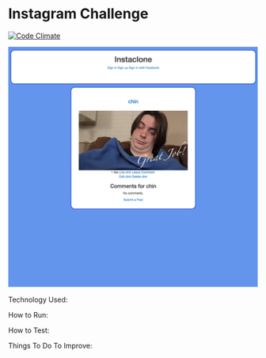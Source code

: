Instagram Challenge
===================

[![Code Climate](https://codeclimate.com/github/Munded/instagram-challenge/badges/gpa.svg)](https://codeclimate.com/github/Munded/instagram-challenge)

![Insta-clone](https://github.com/Munded/instagram-challenge/blob/master/instagram_clone/public/Screen%20Shot%202015-06-01%20at%2018.01.59.png)

 
 
Technology Used:



How to Run:


How to Test:


Things To Do To Improve:
